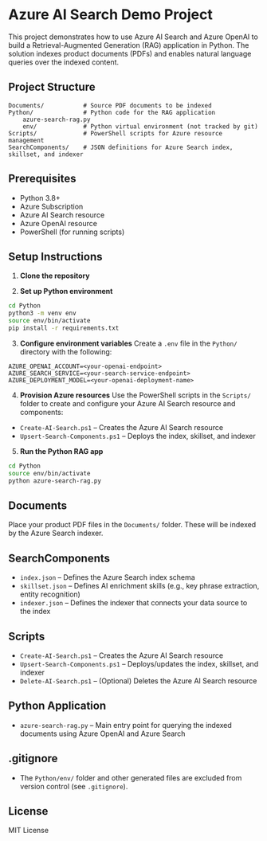 # Azure AI Search Demo Project

This project demonstrates how to use Azure AI Search and Azure OpenAI to build a Retrieval-Augmented Generation (RAG) application in Python. The solution indexes product documents (PDFs) and enables natural language queries over the indexed content.

## Project Structure

```
Documents/           # Source PDF documents to be indexed
Python/              # Python code for the RAG application
    azure-search-rag.py
    env/             # Python virtual environment (not tracked by git)
Scripts/             # PowerShell scripts for Azure resource management
SearchComponents/    # JSON definitions for Azure Search index, skillset, and indexer
```

## Prerequisites
- Python 3.8+
- Azure Subscription
- Azure AI Search resource
- Azure OpenAI resource
- PowerShell (for running scripts)

## Setup Instructions

1. **Clone the repository**

2. **Set up Python environment**
```sh
cd Python
python3 -m venv env
source env/bin/activate
pip install -r requirements.txt
```

3. **Configure environment variables**
Create a `.env` file in the `Python/` directory with the following:
```
AZURE_OPENAI_ACCOUNT=<your-openai-endpoint>
AZURE_SEARCH_SERVICE=<your-search-service-endpoint>
AZURE_DEPLOYMENT_MODEL=<your-openai-deployment-name>
```

4. **Provision Azure resources**
Use the PowerShell scripts in the `Scripts/` folder to create and configure your Azure AI Search resource and components:
- `Create-AI-Search.ps1` – Creates the Azure AI Search resource
- `Upsert-Search-Components.ps1` – Deploys the index, skillset, and indexer

5. **Run the Python RAG app**
```sh
cd Python
source env/bin/activate
python azure-search-rag.py
```

## Documents
Place your product PDF files in the `Documents/` folder. These will be indexed by the Azure Search indexer.

## SearchComponents
- `index.json` – Defines the Azure Search index schema
- `skillset.json` – Defines AI enrichment skills (e.g., key phrase extraction, entity recognition)
- `indexer.json` – Defines the indexer that connects your data source to the index

## Scripts
- `Create-AI-Search.ps1` – Creates the Azure AI Search resource
- `Upsert-Search-Components.ps1` – Deploys/updates the index, skillset, and indexer
- `Delete-AI-Search.ps1` – (Optional) Deletes the Azure AI Search resource

## Python Application
- `azure-search-rag.py` – Main entry point for querying the indexed documents using Azure OpenAI and Azure Search

## .gitignore
- The `Python/env/` folder and other generated files are excluded from version control (see `.gitignore`).

## License
MIT License
